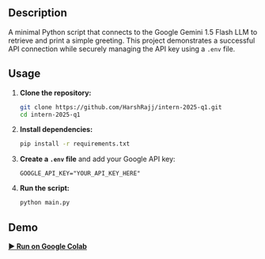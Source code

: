 ## Description

A minimal Python script that connects to the Google Gemini 1.5 Flash LLM to retrieve and print a simple greeting. This project demonstrates a successful API connection while securely managing the API key using a `.env` file.

## Usage

1.  **Clone the repository:**
    ```bash
    git clone https://github.com/HarshRajj/intern-2025-q1.git
    cd intern-2025-q1
    ```

2.  **Install dependencies:**
    ```bash
    pip install -r requirements.txt
    ```

3.  **Create a `.env` file** and add your Google API key:
    ```
    GOOGLE_API_KEY="YOUR_API_KEY_HERE"
    ```

4.  **Run the script:**
    ```bash
    python main.py
    ```

## Demo

[**▶️ Run on Google Colab**](https://colab.research.google.com/drive/1PuKcwrjFD34GDEWtlPcT97pqgDoTMmv4?usp=sharing)
